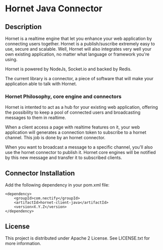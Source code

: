 # Hornet Java Connector

## Description

Hornet is a realtime engine that let you enhance your web application by connecting users together. Hornet is a publish/suscribe extremely easy to use, secure and scalable. Well, Hornet will also integrates very well your own existing application, no matter what language or framework you're using.

Hornet is powered by NodeJs, Socket.io and backed by Redis.

The current library is a connector, a piece of software that will make your application able to talk with Hornet. 

### Hornet Philosophy, core engine and connectors

Hornet is intented to act as a hub for your existing web application, offering the possibility to keep a pool of connected users and broadcasting messages to them in realtime.

When a client access a page with realtime features on it, your web application will generates a connection token to subscribe to a hornet channel. This job is done by an hornet connector.

When you want to broadcast a message to a specific channel, you'll also use the hornet connector to publish it. Hornet core engines will be notified by this new message and transfer it to subscribed clients.

## Connector Installation

Add the following dependency in your pom.xml file:

	<dependency>
		<groupId>com.nectify</groupId>
		<artifactId>hornet-client-java</artifactId>
		<version>X.Y.Z</version>
	</dependency>

## License

This project is distributed under Apache 2 License. See LICENSE.txt for more information.

